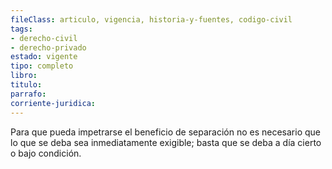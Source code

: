 ```yaml
---
fileClass: articulo, vigencia, historia-y-fuentes, codigo-civil
tags:
- derecho-civil
- derecho-privado
estado: vigente
tipo: completo
libro:
titulo:
parrafo:
corriente-juridica:
---
```

Para que pueda impetrarse el beneficio de separación no es necesario que lo que se deba sea inmediatamente exigible; basta que se deba a día cierto o bajo condición.